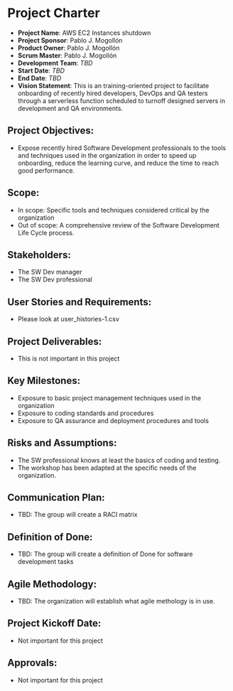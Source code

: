 # Project Charter 
* **Project Name**: AWS EC2 Instances shutdown
* **Project Sponsor**: Pablo J. Mogollón
* **Product Owner**: Pablo J. Mogollón
* **Scrum Master**: Pablo J. Mogollón
* **Development Team**: *TBD*
* **Start Date**: *TBD*
* **End Date**: *TBD*
* **Vision Statement**: This is an training-oriented project to facilitate onboarding of recently hired developers, DevOps and QA testers through a serverless function scheduled to turnoff designed servers in development and QA environments. 

## Project Objectives:
- Expose recently hired Software Development professionals to the tools and techniques used in the organization in order to speed up onboarding, reduce the learning curve, and reduce the time to reach good performance. 

## Scope:
- In scope: Specific tools and techniques considered critical by the organization
- Out of scope: A comprehensive review of the Software Development Life Cycle process.

## Stakeholders:
- The SW Dev manager
- The SW Dev professional

## User Stories and Requirements:
- Please look at user_histories-1.csv

## Project Deliverables:
- This is not important in this project

## Key Milestones:
- Exposure to basic project management techniques used in the organization
- Exposure to coding standards and procedures
- Exposure to QA assurance and deployment procedures and tools

## Risks and Assumptions:
- The SW professional knows at least the basics of coding and testing.
- The workshop has been adapted at the specific needs of the organization. 

## Communication Plan:
- TBD: The group will create a RACI matrix

## Definition of Done:
- TBD: The group will create a definition of Done for software development tasks

## Agile Methodology:
- TBD: The organization will establish what agile methology is in use.

## Project Kickoff Date:
- Not important for this project

## Approvals:
- Not important for this project

